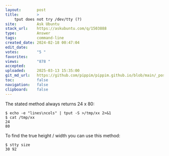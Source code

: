 ```yaml
---
layout:       post
title:        >
    tput does not try /dev/tty (?)
site:         Ask Ubuntu
stack_url:    https://askubuntu.com/q/1503888
type:         Answer
tags:         command-line
created_date: 2024-02-18 00:47:04
edit_date:    
votes:        "5 "
favorites:    
views:        "878 "
accepted:     
uploaded:     2025-03-13 15:35:00
git_md_url:   https://github.com/pippim/pippim.github.io/blob/main/_posts/2024/2024-02-18-tput-does-not-try-_dev_tty-___.md
toc:          false
navigation:   false
clipboard:    false
---
```


The stated method always returns 24 x 80:

``` 
$ echo -e "lines\ncols" | tput -S >/tmp/xx 2>&1
$ cat /tmp/xx
24
80
```

To find the true height / width you can use this method:

``` 
$ stty size
30 92
```
